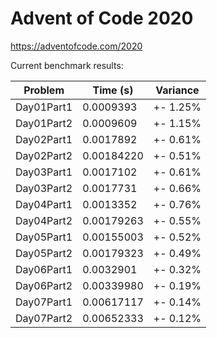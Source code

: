 Advent of Code 2020
===================

https://adventofcode.com/2020

Current benchmark results:

|Problem|Time (s)|Variance|
|-|-|-|
|Day01Part1|0.0009393|+-  1.25%|
|Day01Part2|0.0009609|+-  1.15%|
|Day02Part1|0.0017892|+-  0.61%|
|Day02Part2|0.00184220|+-  0.51%|
|Day03Part1|0.0017102|+-  0.61%|
|Day03Part2|0.0017731|+-  0.66%|
|Day04Part1|0.0013352|+-  0.76%|
|Day04Part2|0.00179263|+-  0.55%|
|Day05Part1|0.00155003|+-  0.52%|
|Day05Part2|0.00179323|+-  0.49%|
|Day06Part1|0.0032901|+-  0.32%|
|Day06Part2|0.00339980|+-  0.19%|
|Day07Part1|0.00617117|+-  0.14%|
|Day07Part2|0.00652333|+-  0.12%|
